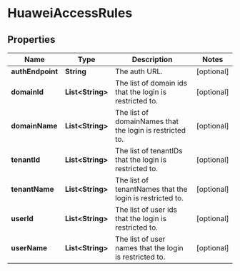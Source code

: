 

# HuaweiAccessRules


## Properties

Name | Type | Description | Notes
------------ | ------------- | ------------- | -------------
**authEndpoint** | **String** | The auth URL. |  [optional]
**domainId** | **List&lt;String&gt;** | The list of domain ids that the login is restricted to. |  [optional]
**domainName** | **List&lt;String&gt;** | The list of domainNames that the login is restricted to. |  [optional]
**tenantId** | **List&lt;String&gt;** | The list of tenantIDs  that the login is restricted to. |  [optional]
**tenantName** | **List&lt;String&gt;** | The list of tenantNames  that the login is restricted to. |  [optional]
**userId** | **List&lt;String&gt;** | The list of user ids that the login is restricted to. |  [optional]
**userName** | **List&lt;String&gt;** | The list of user names that the login is restricted to. |  [optional]



